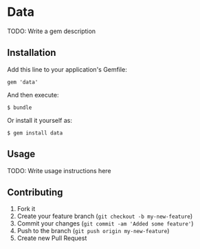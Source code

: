 # Data

TODO: Write a gem description

## Installation

Add this line to your application's Gemfile:

    gem 'data'

And then execute:

    $ bundle

Or install it yourself as:

    $ gem install data

## Usage

TODO: Write usage instructions here

## Contributing

1. Fork it
2. Create your feature branch (`git checkout -b my-new-feature`)
3. Commit your changes (`git commit -am 'Added some feature'`)
4. Push to the branch (`git push origin my-new-feature`)
5. Create new Pull Request

